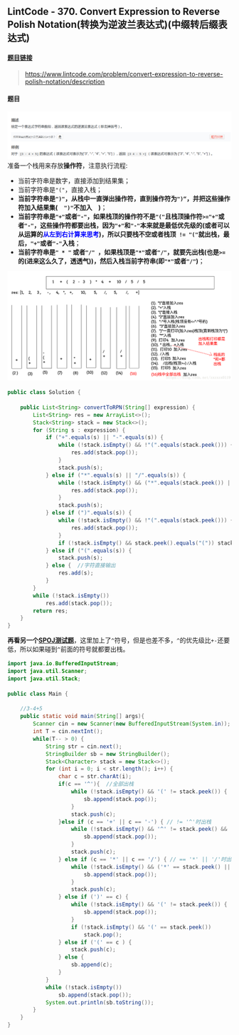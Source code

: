 ﻿## LintCode - 370. Convert Expression to Reverse Polish Notation(转换为逆波兰表达式)(中缀转后缀表达式)

#### [题目链接](https://www.lintcode.com/problem/convert-expression-to-reverse-polish-notation/description)

> https://www.lintcode.com/problem/convert-expression-to-reverse-polish-notation/description

#### 题目
![在这里插入图片描述](images/370_t.png)
准备一个栈用来存放**操作符**，注意执行流程: 

 - 当前字符串是数字，直接添加到结果集；
 - 当前字符串是`"("`，直接入栈；
 - **当前字符串是`")"`，从栈中一直弹出操作符，直到操作符为`")“`，并把这些操作符加入结果集(　`")"`不加入　)**；
 - **当前字符串是`"+"`或者`"-"`，如果栈顶的操作符不是`"("`且栈顶操作符`>="+"`或者`"-"`，这些操作符都要出栈，因为`"+"`和`"-"`本来就是最低优先级的(或者可以从运算的<font color = blue>从左到右计算来思考</font>)，所以只要栈不空或者栈顶` != "("`就出栈，最后，`"+"`或者`"-"`入栈**；
 - **当前字符串是`" * "` 或者`"/" `，如果栈顶是`"*"`或者`"/"`，就要先出栈(也是`>=`的(进来这么久了，透透气))，然后入栈当前字符串(即`"*"`或者`"/"`)**；

![这里写图片描述](images/370_s.png)



```java
public class Solution {
    
    public List<String> convertToRPN(String[] expression) {
        List<String> res = new ArrayList<>();
        Stack<String> stack = new Stack<>();
        for (String s : expression) {
            if ("+".equals(s) || "-".equals(s)) {
                while (!stack.isEmpty() && !"(".equals(stack.peek())) {
                    res.add(stack.pop());
                }
                stack.push(s);
            } else if ("*".equals(s) || "/".equals(s)) {
                while (!stack.isEmpty() && ("*".equals(stack.peek()) || "/".equals(stack.peek()))) {
                    res.add(stack.pop());
                }
                stack.push(s);
            } else if (")".equals(s)) {
                while (!stack.isEmpty() && !"(".equals(stack.peek())) {
                    res.add(stack.pop());
                }
                if (!stack.isEmpty() && stack.peek().equals("(")) stack.pop();
            } else if ("(".equals(s)) {
                stack.push(s);
            } else {  //字符直接输出
                res.add(s);
            }
        }
        while (!stack.isEmpty()) 
            res.add(stack.pop());
        return res;
    }
}

```

**再看另一个[SPOJ测试题](https://www.spoj.com/problems/ONP/)**，这里加上了`^`符号，但是也差不多，`^`的优先级比`+-`还要低，所以如果碰到`^`前面的符号就都要出栈。


```java
import java.io.BufferedInputStream;
import java.util.Scanner;
import java.util.Stack;

public class Main {

    //3-4+5
    public static void main(String[] args){
        Scanner cin = new Scanner(new BufferedInputStream(System.in));
        int T = cin.nextInt();
        while(T-- > 0) {
            String str = cin.next();
            StringBuilder sb = new StringBuilder();
            Stack<Character> stack = new Stack<>();
            for (int i = 0; i < str.length(); i++) {
                char c = str.charAt(i);
                if(c == '^'){  //全部出栈
                    while (!stack.isEmpty() && '(' != stack.peek()) {
                        sb.append(stack.pop());
                    }
                    stack.push(c);
                }else if (c == '+' || c == '-') { // != '^'时出栈
                    while (!stack.isEmpty() && '^' != stack.peek() && '(' != stack.peek()) {
                        sb.append(stack.pop());
                    }
                    stack.push(c);
                } else if (c == '*' || c == '/') { // == '*' || '/'时出栈
                    while (!stack.isEmpty() && ('*' == stack.peek() || '/' == stack.peek())) {
                        sb.append(stack.pop());
                    }
                    stack.push(c);
                } else if (')' == c) {
                    while (!stack.isEmpty() && '(' != stack.peek()) {
                        sb.append(stack.pop());
                    }
                    if (!stack.isEmpty() && '(' == stack.peek())
                        stack.pop();
                } else if ('(' == c ) {
                    stack.push(c);
                } else {
                    sb.append(c);
                }
            }
            while (!stack.isEmpty())
                sb.append(stack.pop());
            System.out.println(sb.toString());
        }
    }
}
```

